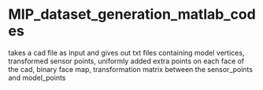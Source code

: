 # MIP_dataset_generation_matlab_codes
takes a cad file as input and gives out txt files containing model vertices, transformed sensor points, uniformly added extra  points on each face of the cad, binary face map, transformation matrix between the sensor_points and model_points

